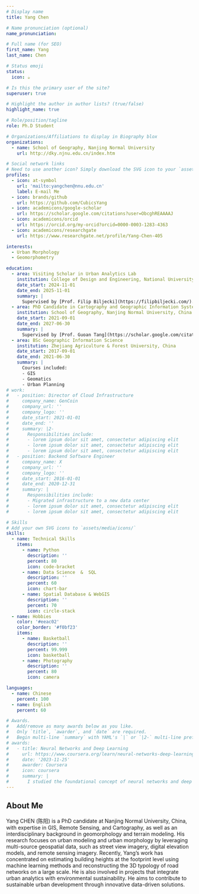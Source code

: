 ```yaml
---
# Display name
title: Yang Chen

# Name pronunciation (optional)
name_pronunciation: 

# Full name (for SEO)
first_name: Yang
last_name: Chen

# Status emoji
status:
  icon: ☕️

# Is this the primary user of the site?
superuser: true

# Highlight the author in author lists? (true/false)
highlight_name: true

# Role/position/tagline
role: Ph.D Student

# Organizations/Affiliations to display in Biography blox
organizations:
  - name: School of Geography, Nanjing Normal University
    url: http://dky.njnu.edu.cn/index.htm

# Social network links
# Need to use another icon? Simply download the SVG icon to your `assets/media/icons/` folder.
profiles:
  - icon: at-symbol
    url: 'mailto:yangchen@nnu.edu.cn'
    label: E-mail Me
  - icon: brands/github
    url: https://github.com/CubicsYang
  - icon: academicons/google-scholar
    url: https://scholar.google.com/citations?user=ObcghREAAAAJ
  - icon: academicons/orcid
    url: https://orcid.org/my-orcid?orcid=0000-0003-1283-4363
  - icon: academicons/researchgate
    url: https://www.researchgate.net/profile/Yang-Chen-405

interests:
  - Urban Morphology
  - Geomorphometry

education:
  - area: Visiting Scholar in Urban Analytics Lab
    institution: College of Design and Engineering, National University of Singapore
    date_start: 2024-11-01
    date_end: 2025-11-01
    summary: |
      Supervised by [Prof. Filip Biljecki](https://filipbiljecki.com/).
  - area: PhD Candidate in Cartography and Geographic Information Systems
    institution: School of Geography, Nanjing Normal University, China
    date_start: 2021-09-01
    date_end: 2027-06-30
    summary: |
      Supervised by [Prof. Guoan Tang](https://scholar.google.com/citations?user=QP5oEWMAAAAJ).
  - area: BSc Geographic Information Science
    institution: Zhejiang Agriculture & Forest University, China
    date_start: 2017-09-01
    date_end: 2021-06-30
    summary: |
      Courses included:
      - GIS
      - Geomatics
      - Urban Planning
# work:
#   - position: Director of Cloud Infrastructure
#     company_name: GenCoin
#     company_url: ''
#     company_logo: ''
#     date_start: 2021-01-01
#     date_end: ''
#     summary: |2-
#       Responsibilities include:
#       - lorem ipsum dolor sit amet, consectetur adipiscing elit
#       - lorem ipsum dolor sit amet, consectetur adipiscing elit
#       - lorem ipsum dolor sit amet, consectetur adipiscing elit
#   - position: Backend Software Engineer
#     company_name: X
#     company_url: ''
#     company_logo: ''
#     date_start: 2016-01-01
#     date_end: 2020-12-31
#     summary: |
#       Responsibilities include:
#       - Migrated infrastructure to a new data center
#       - lorem ipsum dolor sit amet, consectetur adipiscing elit
#       - lorem ipsum dolor sit amet, consectetur adipiscing elit

# Skills
# Add your own SVG icons to `assets/media/icons/`
skills:
  - name: Technical Skills
    items:
      - name: Python
        description: ''
        percent: 80
        icon: code-bracket
      - name: Data Science  &  SQL 
        description: ''
        percent: 60
        icon: chart-bar
      - name: Spatial Database & WebGIS
        description: ''
        percent: 70
        icon: circle-stack
  - name: Hobbies
    color: '#eeac02'
    color_border: '#f0bf23'
    items:
      - name: Basketball
        description: ''
        percent: 99.999
        icon: basketball
      - name: Photography
        description: ''
        percent: 80
        icon: camera

languages:
  - name: Chinese
    percent: 100
  - name: English
    percent: 60

# Awards.
#   Add/remove as many awards below as you like.
#   Only `title`, `awarder`, and `date` are required.
#   Begin multi-line `summary` with YAML's `|` or `|2-` multi-line prefix and indent 2 spaces below.
# awards:
#   - title: Neural Networks and Deep Learning
#     url: https://www.coursera.org/learn/neural-networks-deep-learning
#     date: '2023-11-25'
#     awarder: Coursera
#     icon: coursera
#     summary: |
#       I studied the foundational concept of neural networks and deep learning. By the end, I was familiar with the significant technological trends driving the rise of deep learning; build, train, and apply fully connected deep neural networks; implement efficient (vectorized) neural networks; identify key parameters in a neural network’s architecture; and apply deep learning to your own applications.
---
```


## About Me

Yang CHEN (陈阳) is a PhD candidate at Nanjing Normal University, China, with expertise in GIS, Remote Sensing, and Cartography, as well as an interdisciplinary background in geomorphology and terrain modeling.
His research focuses on urban modeling and urban morphology by leveraging multi-source geospatial data, such as street view imagery, digital elevation models, and remote sensing imagery.
Recently, Yang’s work has concentrated on estimating building heights at the footprint level using machine learning methods and reconstructing the 3D typology of road networks on a large scale. He is also involved in projects that integrate urban analytics with environmental sustainability. He aims to contribute to sustainable urban development through innovative data-driven solutions.
